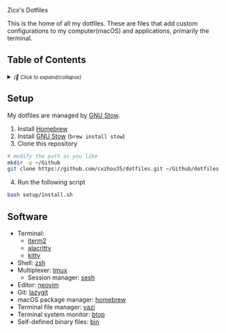Zicx's Dotfiles

This is the home of all my dotfiles. These are files that add custom configurations to my computer(macOS) and applications, primarily the terminal.

## Table of Contents

<details>
  <summary>
    <small><i>(🔎 Click to expand/collapse)</i></small>
  </summary>

<!--toc:start-->
- [Table of Contents](#table-of-contents)
- [Setup](#setup)
- [Software](#software)
<!--toc:end-->

</details>

## Setup

My dotfiles are managed by [GNU Stow](https://www.gnu.org/software/stow/).

1. Install [Homebrew](https://brew.sh/)
2. Install [GNU Stow](https://www.gnu.org/software/stow/) (`brew install stow`)
3. Clone this repository

```sh
# modify the path as you like
mkdir -p ~/Github
git clone https://github.com/cxzhou35/dotfiles.git ~/Github/dotfiles
```

4. Run the following script

```sh
bash setup/install.sh
```

## Software

- Terminal:
  - [iterm2](./iterm2/)
  - [alacritty](./alacritty/)
  - [kitty](./kitty/)
- Shell: [zsh](./zsh/)
- Multiplexer: [tmux](./tmux/)
  - Session manager: [sesh](./sesh/)
- Editor: [neovim](./nvim)
- Git: [lazygit](./lazygit/)
- macOS package manager: [homebrew](./brew/)
- Terminal file manager: [yazi](./yazi/)
- Terminal system monitor: [btop](./btop/)
- Self-defined binary files: [bin](./bin/)

